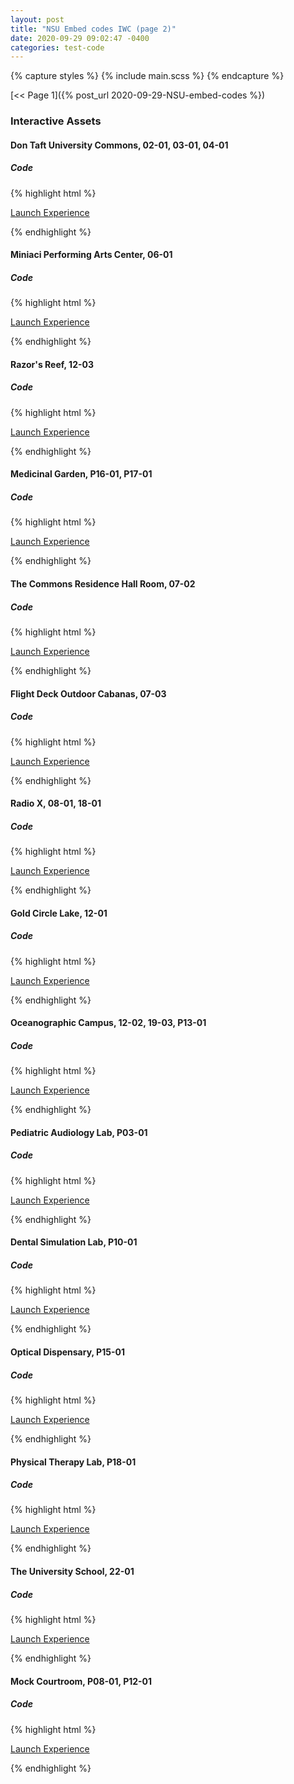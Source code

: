```yaml
---
layout: post
title: "NSU Embed codes IWC (page 2)"
date: 2020-09-29 09:02:47 -0400
categories: test-code
---
```


{% capture styles %}
{% include main.scss %}
{% endcapture %}

<style>
{{ styles | scssify }}
</style>

[<< Page 1]({% post_url 2020-09-29-NSU-embed-codes %})

### Interactive Assets

#### Don Taft University Commons, 02-01, 03-01, 04-01

<!-- <a alt="Launch Experience" href="https://www.youvisit.com/#/vte/?data-platform=v&data-link-type=immersive&data-inst=62610&data-type=inline-embed&data-image-width=100%&data-image-height=100%&data-loc=143141&data-ims-hide-panels=1">Launch Experience</a> -->

##### Code

{% highlight html %}

<a alt="Launch Experience" href="https://www.youvisit.com/#/vte/?data-platform=v&data-link-type=immersive&data-inst=62610&data-type=inline-embed&data-image-width=100%&data-image-height=100%&data-loc=143141&data-ims-hide-panels=1">Launch Experience</a>

<script
  async="async"
  defer="defer"
  src="https://www.youvisit.com/tour/Embed/js3"
> </script>

{% endhighlight %}

#### Miniaci Performing Arts Center, 06-01

<!-- <a alt="Launch Experience" href="https://www.youvisit.com/#/vte/?data-platform=v&data-link-type=immersive&data-inst=62610&data-type=inline-embed&data-image-width=100%&data-image-height=100%&data-loc=143143&data-ims-hide-panels=1">Launch Experience</a> -->

##### Code

{% highlight html %}

<a alt="Launch Experience" href="https://www.youvisit.com/#/vte/?data-platform=v&data-link-type=immersive&data-inst=62610&data-type=inline-embed&data-image-width=100%&data-image-height=100%&data-loc=143143&data-ims-hide-panels=1">Launch Experience</a>

<script
  async="async"
  defer="defer"
  src="https://www.youvisit.com/tour/Embed/js3"
> </script>

{% endhighlight %}

#### Razor's Reef, 12-03

<!-- <a alt="Launch Experience" href="https://www.youvisit.com/#/vte/?data-platform=v&data-link-type=immersive&data-inst=62610&data-type=inline-embed&data-image-width=100%&data-image-height=100%&data-loc=143145&data-ims-hide-panels=1">Launch Experience</a> -->

##### Code

{% highlight html %}

<a alt="Launch Experience" href="https://www.youvisit.com/#/vte/?data-platform=v&data-link-type=immersive&data-inst=62610&data-type=inline-embed&data-image-width=100%&data-image-height=100%&data-loc=143145&data-ims-hide-panels=1">Launch Experience</a>

<script
  async="async"
  defer="defer"
  src="https://www.youvisit.com/tour/Embed/js3"
> </script>

{% endhighlight %}

#### Medicinal Garden, P16-01, P17-01

<!-- <a alt="Launch Experience" href="https://www.youvisit.com/#/vte/?data-platform=v&data-link-type=immersive&data-inst=62610&data-type=inline-embed&data-image-width=100%&data-image-height=100%&data-loc=143148&data-ims-hide-panels=1">Launch Experience</a> -->

##### Code

{% highlight html %}

<a alt="Launch Experience" href="https://www.youvisit.com/#/vte/?data-platform=v&data-link-type=immersive&data-inst=62610&data-type=inline-embed&data-image-width=100%&data-image-height=100%&data-loc=143148&data-ims-hide-panels=1">Launch Experience</a>

<script
  async="async"
  defer="defer"
  src="https://www.youvisit.com/tour/Embed/js3"
> </script>

{% endhighlight %}

#### The Commons Residence Hall Room, 07-02

<!-- <a alt="Launch Experience" href="https://www.youvisit.com/#/vte/?data-platform=v&data-link-type=immersive&data-inst=62610&data-type=inline-embed&data-image-width=100%&data-image-height=100%&data-loc=143152&data-ims-hide-panels=1">Launch Experience</a> -->

##### Code

{% highlight html %}

<a alt="Launch Experience" href="https://www.youvisit.com/#/vte/?data-platform=v&data-link-type=immersive&data-inst=62610&data-type=inline-embed&data-image-width=100%&data-image-height=100%&data-loc=143152&data-ims-hide-panels=1">Launch Experience</a>

<script
  async="async"
  defer="defer"
  src="https://www.youvisit.com/tour/Embed/js3"
> </script>

{% endhighlight %}

#### Flight Deck Outdoor Cabanas, 07-03

<!-- <a alt="Launch Experience" href="https://www.youvisit.com/#/vte/?data-platform=v&data-link-type=immersive&data-inst=62610&data-type=inline-embed&data-image-width=100%&data-image-height=100%&data-loc=143153&data-ims-hide-panels=1">Launch Experience</a> -->

##### Code

{% highlight html %}

<a alt="Launch Experience" href="https://www.youvisit.com/#/vte/?data-platform=v&data-link-type=immersive&data-inst=62610&data-type=inline-embed&data-image-width=100%&data-image-height=100%&data-loc=143153&data-ims-hide-panels=1">Launch Experience</a>

<script
  async="async"
  defer="defer"
  src="https://www.youvisit.com/tour/Embed/js3"
> </script>

{% endhighlight %}

#### Radio X, 08-01, 18-01

<!-- <a alt="Launch Experience" href="https://www.youvisit.com/#/vte/?data-platform=v&data-link-type=immersive&data-inst=62610&data-image-width=100%&data-image-height=100%&data-loc=143128&data-ims-hide-panels=1">Launch Experience</a> -->

##### Code

{% highlight html %}

<a alt="Launch Experience" href="https://www.youvisit.com/#/vte/?data-platform=v&data-link-type=immersive&data-inst=62610&data-image-width=100%&data-image-height=100%&data-loc=143128&data-ims-hide-panels=1">Launch Experience</a>

<script
  async="async"
  defer="defer"
  src="https://www.youvisit.com/tour/Embed/js3"
> </script>

{% endhighlight %}

#### Gold Circle Lake, 12-01

<!-- <a alt="Launch Experience" href="https://www.youvisit.com/#/vte/?data-platform=v&data-link-type=immersive&data-inst=62610&data-type=inline-embed&data-image-width=100%&data-image-height=100%&data-loc=143157&data-ims-hide-panels=1">Launch Experience</a> -->

##### Code

{% highlight html %}

<a alt="Launch Experience" href="https://www.youvisit.com/#/vte/?data-platform=v&data-link-type=immersive&data-inst=62610&data-type=inline-embed&data-image-width=100%&data-image-height=100%&data-loc=143157&data-ims-hide-panels=1">Launch Experience</a>

<script
  async="async"
  defer="defer"
  src="https://www.youvisit.com/tour/Embed/js3"
> </script>

{% endhighlight %}

#### Oceanographic Campus, 12-02, 19-03, P13-01

<!-- <a alt="Launch Experience" href="https://www.youvisit.com/#/vte/?data-platform=v&data-link-type=immersive&data-inst=62610&data-type=inline-embed&data-image-width=100%&data-image-height=100%&data-loc=143158&data-ims-hide-panels=1">Launch Experience</a> -->

##### Code

{% highlight html %}

<a alt="Launch Experience" href="https://www.youvisit.com/#/vte/?data-platform=v&data-link-type=immersive&data-inst=62610&data-type=inline-embed&data-image-width=100%&data-image-height=100%&data-loc=143158&data-ims-hide-panels=1">Launch Experience</a>

<script
  async="async"
  defer="defer"
  src="https://www.youvisit.com/tour/Embed/js3"
> </script>

{% endhighlight %}

#### Pediatric Audiology Lab, P03-01

<!-- <a alt="Launch Experience" href="https://www.youvisit.com/#/vte/?data-platform=v&data-link-type=immersive&data-inst=62610&data-type=inline-embed&data-image-width=100%&data-image-height=100%&data-loc=143159&data-ims-hide-panels=1">Launch Experience</a> -->

##### Code

{% highlight html %}

<a alt="Launch Experience" href="https://www.youvisit.com/#/vte/?data-platform=v&data-link-type=immersive&data-inst=62610&data-type=inline-embed&data-image-width=100%&data-image-height=100%&data-loc=143159&data-ims-hide-panels=1">Launch Experience</a>

<script
  async="async"
  defer="defer"
  src="https://www.youvisit.com/tour/Embed/js3"
> </script>

{% endhighlight %}

#### Dental Simulation Lab, P10-01

<!-- <a alt="Launch Experience" href="https://www.youvisit.com/#/vte/?data-platform=v&data-link-type=immersive&data-inst=62610&data-type=inline-embed&data-image-width=100%&data-image-height=100%&data-loc=143160&data-ims-hide-panels=1">Launch Experience</a> -->

##### Code

{% highlight html %}

<a alt="Launch Experience" href="https://www.youvisit.com/#/vte/?data-platform=v&data-link-type=immersive&data-inst=62610&data-type=inline-embed&data-image-width=100%&data-image-height=100%&data-loc=143160&data-ims-hide-panels=1">Launch Experience</a>

<script
  async="async"
  defer="defer"
  src="https://www.youvisit.com/tour/Embed/js3"
> </script>

{% endhighlight %}

#### Optical Dispensary, P15-01

<!-- <a alt="Launch Experience" href="https://www.youvisit.com/#/vte/?data-platform=v&data-link-type=immersive&data-inst=62610&data-type=inline-embed&data-image-width=100%&data-image-height=100%&data-loc=143163&data-ims-hide-panels=1">Launch Experience</a> -->

##### Code

{% highlight html %}

<a alt="Launch Experience" href="https://www.youvisit.com/#/vte/?data-platform=v&data-link-type=immersive&data-inst=62610&data-type=inline-embed&data-image-width=100%&data-image-height=100%&data-loc=143163&data-ims-hide-panels=1">Launch Experience</a>

<script
  async="async"
  defer="defer"
  src="https://www.youvisit.com/tour/Embed/js3"
> </script>

{% endhighlight %}

#### Physical Therapy Lab, P18-01

<!-- <a alt="Launch Experience" href="https://www.youvisit.com/#/vte/?data-platform=v&data-link-type=immersive&data-inst=62610&data-type=inline-embed&data-image-width=100%&data-image-height=100%&data-loc=143164&data-ims-hide-panels=1">Launch Experience</a> -->

##### Code

{% highlight html %}

<a alt="Launch Experience" href="https://www.youvisit.com/#/vte/?data-platform=v&data-link-type=immersive&data-inst=62610&data-type=inline-embed&data-image-width=100%&data-image-height=100%&data-loc=143164&data-ims-hide-panels=1">Launch Experience</a>

<script
  async="async"
  defer="defer"
  src="https://www.youvisit.com/tour/Embed/js3"
> </script>

{% endhighlight %}

#### The University School, 22-01

<!-- <a alt="Launch Experience" href="https://www.youvisit.com/#/vte/?data-platform=v&data-link-type=immersive&data-inst=62610&data-type=inline-embed&data-image-width=100%&data-image-height=100%&data-loc=143165&data-ims-hide-panels=1">Launch Experience</a> -->

##### Code

{% highlight html %}

<a alt="Launch Experience" href="https://www.youvisit.com/#/vte/?data-platform=v&data-link-type=immersive&data-inst=62610&data-type=inline-embed&data-image-width=100%&data-image-height=100%&data-loc=143165&data-ims-hide-panels=1">Launch Experience</a>

<script
  async="async"
  defer="defer"
  src="https://www.youvisit.com/tour/Embed/js3"
> </script>

{% endhighlight %}

#### Mock Courtroom, P08-01, P12-01

<!-- <a alt="Launch Experience" href="https://www.youvisit.com/#/vte/?data-platform=v&data-link-type=immersive&data-inst=62610&data-type=inline-embed&data-image-width=100%&data-image-height=100%&data-loc=143142&data-ims-hide-panels=1">Launch Experience</a> -->

##### Code

{% highlight html %}

<a alt="Launch Experience" href="https://www.youvisit.com/#/vte/?data-platform=v&data-link-type=immersive&data-inst=62610&data-type=inline-embed&data-image-width=100%&data-image-height=100%&data-loc=143142&data-ims-hide-panels=1">Launch Experience</a>

<script
  async="async"
  defer="defer"
  src="https://www.youvisit.com/tour/Embed/js3"
> </script>

{% endhighlight %}

<script async="async" defer="defer" src="https://www.youvisit.com/tour/Embed/js3"></script>
